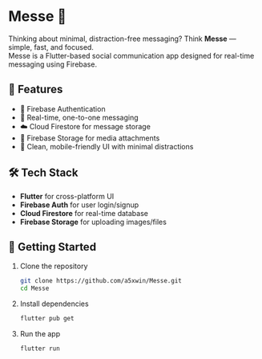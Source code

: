 # Messe 📲

Thinking about minimal, distraction-free messaging? Think **Messe** — simple, fast, and focused.  
Messe is a Flutter-based social communication app designed for real-time messaging using Firebase.

## 🚀 Features
- 🔐 Firebase Authentication
- 💬 Real-time, one-to-one messaging
- ☁️ Cloud Firestore for message storage
- 📁 Firebase Storage for media attachments
- 📱 Clean, mobile-friendly UI with minimal distractions

## 🛠️ Tech Stack
- **Flutter** for cross-platform UI
- **Firebase Auth** for user login/signup
- **Cloud Firestore** for real-time database
- **Firebase Storage** for uploading images/files

## 🔧 Getting Started

1. Clone the repository  
   ```bash
   git clone https://github.com/a5xwin/Messe.git
   cd Messe

2. Install dependencies
    ```bash
    flutter pub get

3. Run the app
    ```bash
    flutter run


